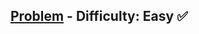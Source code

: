[Problem](https://www.hackerrank.com/challenges/30-generics/problem) - Difficulty: Easy :white_check_mark:
---

